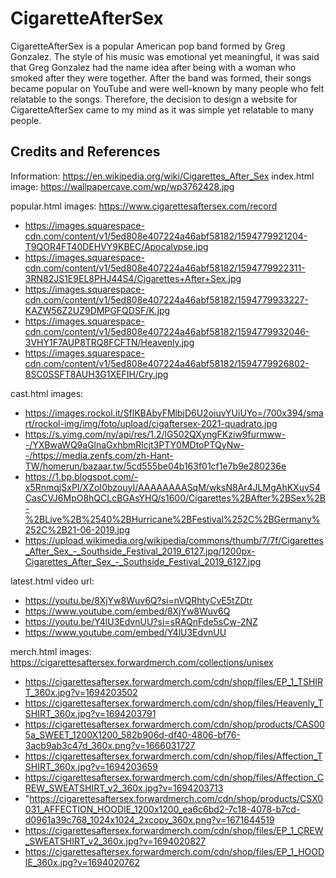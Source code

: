 # CigaretteAfterSex
CigaretteAfterSex is a popular American pop band formed by Greg Gonzalez.
The style of his music was emotional yet meaningful, it was said that Greg Gonzalez had the name idea after being with a woman who smoked after they were together. 
After the band was formed, their songs became popular on YouTube and were well-known by many people who felt relatable to the songs.
Therefore, the decision to design a website for CigaretteAfterSex came to my mind as it was simple yet relatable to many people.

##  Credits and References
Information: https://en.wikipedia.org/wiki/Cigarettes_After_Sex
index.html image: https://wallpapercave.com/wp/wp3762428.jpg

popular.html images: https://www.cigarettesaftersex.com/record
- https://images.squarespace-cdn.com/content/v1/5ed808e407224a46abf58182/1594779921204-T9QOR4FT40DEHVY9KBEC/Apocalypse.jpg
- https://images.squarespace-cdn.com/content/v1/5ed808e407224a46abf58182/1594779922311-3RN82JS1E9EL8PHJ44S4/Cigarettes+After+Sex.jpg
- https://images.squarespace-cdn.com/content/v1/5ed808e407224a46abf58182/1594779933227-KAZW56Z2UZ9DMPGFQDSF/K.jpg
- https://images.squarespace-cdn.com/content/v1/5ed808e407224a46abf58182/1594779932046-3VHY1F7AUP8TRQ8FCFTN/Heavenly.jpg
- https://images.squarespace-cdn.com/content/v1/5ed808e407224a46abf58182/1594779926802-8SC0SSFT8AUH3G1XEFIH/Cry.jpg

cast.html images: 
- https://images.rockol.it/SflKBAbyFMlbjD6U2oiuvYUiUYo=/700x394/smart/rockol-img/img/foto/upload/cigaftersex-2021-quadrato.jpg
- https://s.yimg.com/ny/api/res/1.2/lG502QXyngFKziw9furmww--/YXBwaWQ9aGlnaGxhbmRlcjt3PTY0MDtoPTQyNw--/https://media.zenfs.com/zh-Hant-TW/homerun/bazaar.tw/5cd555be04b163f01cf1e7b9e280236e
- https://1.bp.blogspot.com/-x5RnmqjSxPI/XZoI0bzouyI/AAAAAAAASqM/wksN8Ar4JLMgAhKXuvS4CasCVJ6MpO8hQCLcBGAsYHQ/s1600/Cigarettes%2BAfter%2BSex%2B-%2BLive%2B%2540%2BHurricane%2BFestival%252C%2BGermany%252C%2B21-06-2019.jpg
- https://upload.wikimedia.org/wikipedia/commons/thumb/7/7f/Cigarettes_After_Sex_-_Southside_Festival_2019_6127.jpg/1200px-Cigarettes_After_Sex_-_Southside_Festival_2019_6127.jpg

latest.html video url:
- https://youtu.be/8XjYw8Wuv6Q?si=nVQRhtyCvE5tZDtr
- https://www.youtube.com/embed/8XjYw8Wuv6Q
- https://youtu.be/Y4lU3EdvnUU?si=sRAQnFde5sCw-2NZ
- https://www.youtube.com/embed/Y4lU3EdvnUU

merch.html images: https://cigarettesaftersex.forwardmerch.com/collections/unisex
- https://cigarettesaftersex.forwardmerch.com/cdn/shop/files/EP_1_TSHIRT_360x.jpg?v=1694203502
- https://cigarettesaftersex.forwardmerch.com/cdn/shop/files/Heavenly_TSHIRT_360x.jpg?v=1694203791
- https://cigarettesaftersex.forwardmerch.com/cdn/shop/products/CAS005a_SWEET_1200X1200_582b906d-df40-4806-bf76-3acb9ab3c47d_360x.png?v=1666031727
- https://cigarettesaftersex.forwardmerch.com/cdn/shop/files/Affection_TSHIRT_360x.jpg?v=1694203659
- https://cigarettesaftersex.forwardmerch.com/cdn/shop/files/Affection_CREW_SWEATSHIRT_v2_360x.jpg?v=1694203713
- "https://cigarettesaftersex.forwardmerch.com/cdn/shop/products/CSX0031_AFFECTION_HOODIE_1200x1200_ea6c6bd2-7c18-4078-b7cd-d0961a39c768_1024x1024_2xcopy_360x.png?v=1671644519
- https://cigarettesaftersex.forwardmerch.com/cdn/shop/files/EP_1_CREW_SWEATSHIRT_v2_360x.jpg?v=1694020827
- https://cigarettesaftersex.forwardmerch.com/cdn/shop/files/EP_1_HOODIE_360x.jpg?v=1694020762
